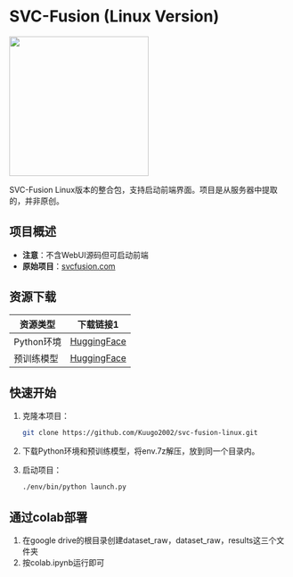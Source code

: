 # SVC-Fusion (Linux Version)

<img src="https://img.picui.cn/free/2025/04/24/6809fe1cf21f3.png" width="250" height="250">

SVC-Fusion Linux版本的整合包，支持启动前端界面。项目是从服务器中提取的，并非原创。


##  项目概述

- **注意**：不含WebUI源码但可启动前端
- **原始项目**：[svcfusion.com](https://www.svcfusion.com/)

##  资源下载

| 资源类型 | 下载链接1 |
|----------|----------|
| Python环境 | [HuggingFace](https://huggingface.co/Kuugo/svc-fusion-linux-model) |
| 预训练模型 | [HuggingFace](https://huggingface.co/Kuugo/svc-fusion-linux-model) |

## 快速开始

1. 克隆本项目：
   ```bash
   git clone https://github.com/Kuugo2002/svc-fusion-linux.git
   ```

2. 下载Python环境和预训练模型，将env.7z解压，放到同一个目录内。

3. 启动项目：
   ```bash
   ./env/bin/python launch.py
   ```
##  通过colab部署
1. 在google drive的根目录创建dataset_raw，dataset_raw，results这三个文件夹
2. 按colab.ipynb运行即可
